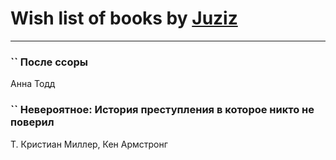 # Wish list of books by [Juziz](http://vk.com/id396008489)
---

### `` После ссоры
Анна Тодд

### `` Невероятное: История преступления в которое никто не поверил
Т. Кристиан Миллер, Кен Армстронг

